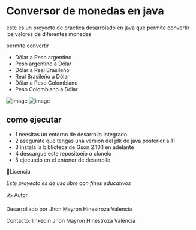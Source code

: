 # Conversor de monedas en java

este es un proyecto de practica desarrolado en java que permite convertir los valores de diferentes monedas 

permite convertir 
- Dólar a Peso argentino
- Peso argentino a Dólar
- Dólar a Real Brasileño
- Real Brasileño a  Dólar
- Dólar a Peso Colombiano
- Peso Colombiano a Dólar

![image](https://github.com/user-attachments/assets/8c15415d-5092-48c0-940e-c41203af00b7)
![image](https://github.com/user-attachments/assets/9bdeb462-517b-49fa-a5a4-84e5e67ba18e)


## como ejecutar 

- 1 neesitas un entorno de desarrollo Integrado
- 2 asegurate que tengas una version del jdk de java posterior a 11
- 3 instala la biblioteca de Gson 2.10.1 en adelante 
- 4 descargue este repositoeio o clonelo 
- 5 ejecutelo en el entoner de desarrollo 



📄Licencia

*Este proyecto es de uso libre con fines educativos*


✍️ Autor

Desarrollado por Jhon Mayron Hinestroza Valencia

Contacto: linkedin Jhon Mayron Hinestroza Valencia

